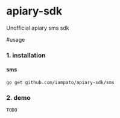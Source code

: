 # apiary-sdk
Unofficial apiary sms sdk

#usage

### 1. installation
#### sms
`go get github.com/iampato/apiary-sdk/sms`

### 2. demo

`TODO`
